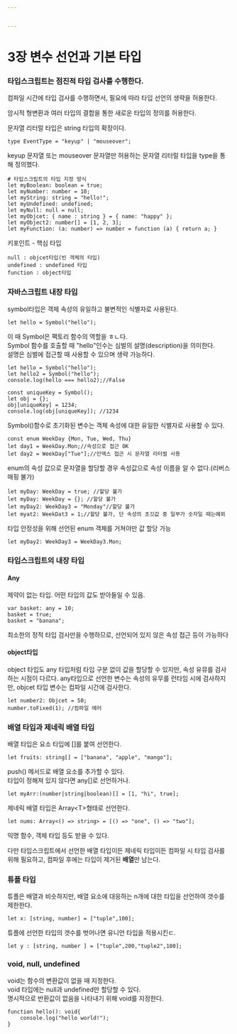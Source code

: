 ```yaml
---


---
```


<h1 id="장-변수-선언과-기본-타입">3장 변수 선언과 기본 타입</h1>
<h3 id="타입스크립트는-점진적-타입-검사를-수행한다.">타입스크립트는 점진적 타입 검사를 수행한다.</h3>
<p>컴파일 시간에 타입 검사를 수행하면서, 필요에 따라 타입 선언의 생략을 허용한다.</p>
<p>암시적 형변환과 여러 타입의 결합을 통한 새로운 타입의 정의를 허용한다.</p>
<p>문자열 리터럴 타입은 string 타입의 확장이다.</p>
<pre><code>type EventType = "keyup" | "mouseover";
</code></pre>
<p>keyup 문자열 또는 mouseover 문자열만 허용하는 문자열 리터럴 타입을 type을 통해 정의했다.</p>
<pre><code># 타입스크립트의 타입 지정 방식
let myBoolean: boolean = true;
let myNumber: number = 10;
let myString: string = "hello!";
let myUndefined: undefined;
let myNull: null = null;
let myObjcet: { name : string } = { name: "happy" };
let myObject2: number[] = [1, 2, 3];
let myFunction: (a: number) =&gt; number = function (a) { return a; }
</code></pre>
<p>키포인트 - 핵심 타입</p>
<pre><code>null : objcet타입(빈 객체의 타입)
undefined : undefined 타입
function : object타입
</code></pre>
<h3 id="자바스크립트-내장-타입">자바스크립트 내장 타입</h3>
<p>symbol타입은 객체 속성의 유일하고 불변적인 식별자로 사용된다.</p>
<pre><code>let hello = Symbol("hello");
</code></pre>
<p>이 때 Symbol은 팩토리 함수의 역할을 ㅎㄴ다.<br>
Symbol 함수를 호출할 때 "hello"인수는 심벌의 설명(description)을 의미한다.<br>
설명은 심벌에 접근할 때 사용할 수 있으며 생략 가능하다.</p>
<pre><code>let hello = Symbol("hello");
let hello2 = Symbol("hello");
console.log(hello === hello2);//False
</code></pre>
<pre><code>const uniqueKey = Symbol();
let obj = {};
obj[uniqueKey] = 1234;
console.log(obj[uniqueKey]); //1234
</code></pre>
<p>Symbol()함수로 초기화된 변수는 객체 속성에 대한 유일한 식별자로 사용할 수 있다.</p>
<pre><code>const enum WeekDay {Mon, Tue, Wed, Thu}
let day1 = WeekDay.Mon;//속성으로 접근 OK
let day2 = WeekDay["Tue"];//인덱스 접근 시 문자열 리터럴 사용
</code></pre>
<p>enum의 속성 값으로 문자열을 할당할 경우 속성값으로 속성 이름을 알 수 없다.(리버스 매핑 불가)</p>
<pre><code>let myDay: WeekDay = true; //할당 불가
let myDay: WeekDay = {}; //할당 불가
let myDay2: WeekDay3 = "Monday"//할당 불가
let myat2: WeekDat3 = 1;//할당 불가, 단 속성의 초깃값 중 일부가 숫자일 때는예외
</code></pre>
<p>타입 안정성을 위해 선언된 enum 객체를 거쳐야만 값 할당 가능</p>
<pre><code>let myDay2: WeekDay3 = WeekDay3.Mon;
</code></pre>
<h3 id="타입스크립트의-내장-타입">타입스크립트의 내장 타입</h3>
<h4 id="any">Any</h4>
<p>제약이 없는 타입. 어떤 타입의 값도 받아들일 수 있음.</p>
<pre><code>var basket: any = 10;
basket = true;
basket = "banana";
</code></pre>
<p>최소한의 정적 타입 검사만을 수행하므로, 선언되어 있지 않은 속성 접근 등이 가능하다</p>
<h4 id="object타입">object타입</h4>
<p>object 타입도 any 타입처럼 타입 구분 없이 값을 할당할 수 있지만, 속성 유뮤를 검사하는 시점이 다르다. any타입으로 선언한 변수는 속성의 유무를 런타임 시에 검사하지만, objcet 타입 변수는 컴파일 시간에 검사한다.</p>
<pre><code>let number2: Objcet = 50;
number.toFixed(1); //컴파일 에러
</code></pre>
<h3 id="배열-타입과-제네릭-배열-타입">배열 타입과 제네릭 배열 타입</h3>
<p>배열 타입은 요소 타입에 []를 붙여 선언한다.</p>
<pre><code>let fruits: string[] = ["banana", "apple", "mango"];
</code></pre>
<p>push() 메서드로 배열 요소를 추가할 수 있다.<br>
타입이 정해져 있지 않다면 any[]로 선언하거나.</p>
<pre><code>let myArr:(number|string|boolean)[] = [1, "hi", true];
</code></pre>
<p>제네릭 배열 타입은 Array&lt;T&gt;형태로 선언한다.</p>
<pre><code>let nums: Array&lt;() =&gt; string&gt; = [() =&gt; "one", () =&gt; "two"];
</code></pre>
<p>익명 함수, 객체 타입 등도 받을 수 있다.</p>
<p>다만 타입스크립트에서 선언한 배열 타입이든 제네릭 타입이든 컴파일 시 타입 검사를 위해 필요하고, 컴파일 후에는 타입이 제거된 <strong>배열</strong>만 남는다.</p>
<h3 id="튜플-타입">튜플 타입</h3>
<p>튜플은 배열과 비슷하지만, 배열 요소에 대응하는 n개에 대한 타입을 선언하여 갯수를 제한한다.</p>
<pre><code>let x: [string, number] = ["tuple",100];
</code></pre>
<p>튜플에 선언한 타입의 갯수를 벗어나면 유니언 타입을 적용시킨ㄷ.</p>
<pre><code>let y : [string, number ] = ["tuple",200,"tuple2",100];
</code></pre>
<h3 id="void-null-undefined">void, null, undefined</h3>
<p>void는 함수의 변환값이 없을 때 지정한다.<br>
void 타입에는 null과 undefined만 할당할 수 있다.<br>
명시적으로 반환값이 없음을 나타내기 위해 void를 지정한다.</p>
<pre><code>function hello(): void{
	console.log("hello world!");
}
</code></pre>

